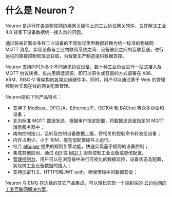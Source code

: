 # 什么是 Neuron？

Neuron 是运行在各类物联网边缘网关硬件上的工业协议网关软件，旨在解决工业 4.0 背景下设备数据统一接入难的问题。

通过将来自繁杂多样工业设备的不同协议类型数据转换为统一标准的物联网 MQTT 消息，实现设备与工业物联网系统之间、设备彼此之间的互联互通，进行远程的直接控制和信息获取，为智能生产制造提供数据支撑。

Neuron 支持同时为多个不同通讯协议设备、数十种工业协议进行一站式接入及 MQTT 协议转换，仅占用超低资源，即可以原生或容器的方式部署在 X86、ARM、RISC-V 等架构的各类边缘硬件中。同时，用户可以通过基于 Web 的管理控制台实现在线的网关配置管理。

Neuron提供下列产品特点：

- 支持了 [Modbus，OPCUA，Ethernet/IP，IEC104 和 BACnet](module-plugins/module-list.md) 等众多协议和设备；
- 北向标准 MQTT 数据发送，根据用户指定配置，将数据发送至指定的 MQTT 消息服务器中；
- 南向控制接口，监听及控制设备数据上报，将相关的控制命令转发给设备；
- 内存占用少，小于 10M，能在低配置硬件上运行。
- 结合 [eKuiper](https://www.lfedge.org/projects/ekuiper) 提供的规则引擎功能，快速实现基于规则的设备控制；
- 集成其他应用，通过 [API](api.md) 或 [MQTT](mqtt.md) 服务控制工业设备或更改配置。
- [管理控制台](dashboard-operation/login.md)，用户可以在浏览器中进行可视化的数据监控，设备状态及配置，实现跨工业设备数据的接入；
- 支持加密TLS、HTTPS和JWT auth，确保传输中的数据安全；

Neuron 与 EMQ 在边缘的其它产品集成，可以轻松实现一个端到端的 [云边协同的工业互联网解决方案](https://www.emqx.com/zh/use-cases/industrial-iot)。
